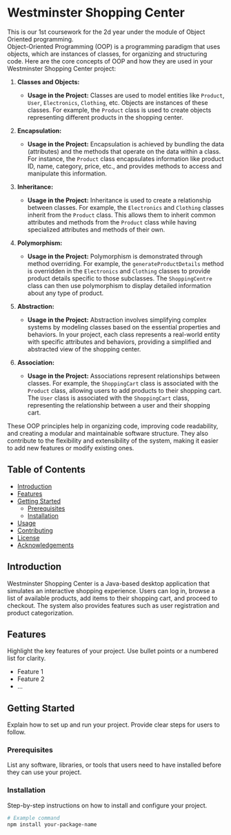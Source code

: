 # Westminster Shopping Center

This is our 1st coursework for the 2d year under the module of Object Oriented programming.<br>
Object-Oriented Programming (OOP) is a programming paradigm that uses objects, which are instances of classes, for organizing and structuring code. Here are the core concepts of OOP and how they are used in your Westminster Shopping Center project:

1. **Classes and Objects:**
   - **Usage in the Project:** Classes are used to model entities like `Product`, `User`, `Electronics`, `Clothing`, etc. Objects are instances of these classes. For example, the `Product` class is used to create objects representing different products in the shopping center.

2. **Encapsulation:**
   - **Usage in the Project:** Encapsulation is achieved by bundling the data (attributes) and the methods that operate on the data within a class. For instance, the `Product` class encapsulates information like product ID, name, category, price, etc., and provides methods to access and manipulate this information.

3. **Inheritance:**
   - **Usage in the Project:** Inheritance is used to create a relationship between classes. For example, the `Electronics` and `Clothing` classes inherit from the `Product` class. This allows them to inherit common attributes and methods from the `Product` class while having specialized attributes and methods of their own.

4. **Polymorphism:**
   - **Usage in the Project:** Polymorphism is demonstrated through method overriding. For example, the `generateProductDetails` method is overridden in the `Electronics` and `Clothing` classes to provide product details specific to those subclasses. The `ShoppingCentre` class can then use polymorphism to display detailed information about any type of product.

5. **Abstraction:**
   - **Usage in the Project:** Abstraction involves simplifying complex systems by modeling classes based on the essential properties and behaviors. In your project, each class represents a real-world entity with specific attributes and behaviors, providing a simplified and abstracted view of the shopping center.

6. **Association:**
   - **Usage in the Project:** Associations represent relationships between classes. For example, the `ShoppingCart` class is associated with the `Product` class, allowing users to add products to their shopping cart. The `User` class is associated with the `ShoppingCart` class, representing the relationship between a user and their shopping cart.

These OOP principles help in organizing code, improving code readability, and creating a modular and maintainable software structure. They also contribute to the flexibility and extensibility of the system, making it easier to add new features or modify existing ones.

## Table of Contents

- [Introduction](#introduction)
- [Features](#features)
- [Getting Started](#getting-started)
  - [Prerequisites](#prerequisites)
  - [Installation](#installation)
- [Usage](#usage)
- [Contributing](#contributing)
- [License](#license)
- [Acknowledgements](#acknowledgements)

## Introduction

Westminster Shopping Center is a Java-based desktop application that simulates an interactive shopping experience. 
Users can log in, browse a list of available products, 
add items to their shopping cart, and proceed to checkout. The system also provides features such as user registration and product categorization.

## Features

Highlight the key features of your project. Use bullet points or a numbered list for clarity.

- Feature 1
- Feature 2
- ...

## Getting Started

Explain how to set up and run your project. Provide clear steps for users to follow.

### Prerequisites

List any software, libraries, or tools that users need to have installed before they can use your project.

### Installation

Step-by-step instructions on how to install and configure your project.

```bash
# Example command
npm install your-package-name
